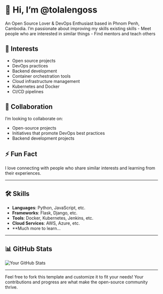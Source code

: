 # 👋 Hi, I’m @tolalengoss

An Open Source Lover & DevOps Enthusiast based in Phnom Penh, Cambodia. I’m passionate about improving my skills existing skills - Meet people who are interested in similar things - Find mentors and teach others

## 👀 Interests
- Open source projects
- DevOps practices
- Backend development
- Container orchestration tools
- Cloud infrastructure management
- Kubernetes and Docker
- CI/CD pipelines

## 💞️ Collaboration
I’m looking to collaborate on:
- Open-source projects
- Initiatives that promote DevOps best practices
- Backend development projects

## ⚡ Fun Fact
I love connecting with people who share similar interests and learning from their experiences.

---

## 🛠️ Skills
- **Languages**: Python, JavaScript, etc.
- **Frameworks**: Flask, Django, etc.
- **Tools**: Docker, Kubernetes, Jenkins, etc.
- **Cloud Services**: AWS, Azure, etc.
- **Much more to learn...

---

## 📊 GitHub Stats
![Your GitHub Stats](https://github-readme-stats.vercel.app/api?username=tolalengoss&show_icons=true&hide_title=true&count_private=true&theme=radical)

---

Feel free to fork this template and customize it to fit your needs! Your contributions and progress are what make the open-source community thrive.
